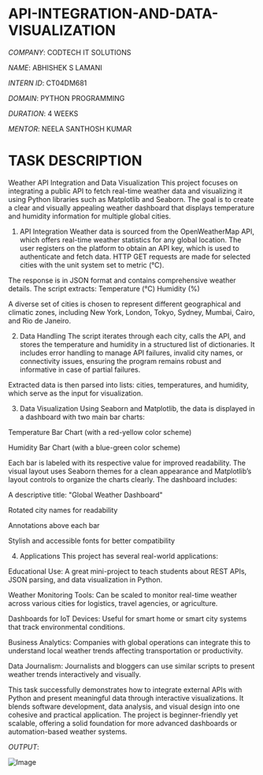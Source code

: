 # API-INTEGRATION-AND-DATA-VISUALIZATION

*COMPANY*: CODTECH IT SOLUTIONS

*NAME*: ABHISHEK S LAMANI

*INTERN ID*: CT04DM681

*DOMAIN*: PYTHON PROGRAMMING

*DURATION*: 4 WEEKS 

*MENTOR*: NEELA SANTHOSH KUMAR

# TASK DESCRIPTION 

Weather API Integration and Data Visualization
This project focuses on integrating a public API to fetch real-time weather data and visualizing it using Python libraries such as Matplotlib and Seaborn. The goal is to create a clear and visually appealing weather dashboard that displays temperature and humidity information for multiple global cities.

1. API Integration
Weather data is sourced from the OpenWeatherMap API, which offers real-time weather statistics for any global location. The user registers on the platform to obtain an API key, which is used to authenticate and fetch data. HTTP GET requests are made for selected cities with the unit system set to metric (°C).

The response is in JSON format and contains comprehensive weather details. The script extracts:
Temperature (°C)
Humidity (%)

A diverse set of cities is chosen to represent different geographical and climatic zones, including New York, London, Tokyo, Sydney, Mumbai, Cairo, and Rio de Janeiro.

2. Data Handling
The script iterates through each city, calls the API, and stores the temperature and humidity in a structured list of dictionaries. It includes error handling to manage API failures, invalid city names, or connectivity issues, ensuring the program remains robust and informative in case of partial failures.

Extracted data is then parsed into lists: cities, temperatures, and humidity, which serve as the input for visualization.

3. Data Visualization
Using Seaborn and Matplotlib, the data is displayed in a dashboard with two main bar charts:

Temperature Bar Chart (with a red-yellow color scheme)

Humidity Bar Chart (with a blue-green color scheme)

Each bar is labeled with its respective value for improved readability. The visual layout uses Seaborn themes for a clean appearance and Matplotlib’s layout controls to organize the charts clearly. The dashboard includes:

A descriptive title: "Global Weather Dashboard"

Rotated city names for readability

Annotations above each bar

Stylish and accessible fonts for better compatibility

4. Applications
This project has several real-world applications:

Educational Use: A great mini-project to teach students about REST APIs, JSON parsing, and data visualization in Python.

Weather Monitoring Tools: Can be scaled to monitor real-time weather across various cities for logistics, travel agencies, or agriculture.

Dashboards for IoT Devices: Useful for smart home or smart city systems that track environmental conditions.

Business Analytics: Companies with global operations can integrate this to understand local weather trends affecting transportation or productivity.

Data Journalism: Journalists and bloggers can use similar scripts to present weather trends interactively and visually.

This task successfully demonstrates how to integrate external APIs with Python and present meaningful data through interactive visualizations. It blends software development, data analysis, and visual design into one cohesive and practical application. The project is beginner-friendly yet scalable, offering a solid foundation for more advanced dashboards or automation-based weather systems.


*OUTPUT*:

![Image](https://github.com/user-attachments/assets/75a5c85b-3ed1-4089-bf2a-59caa67505cc)

